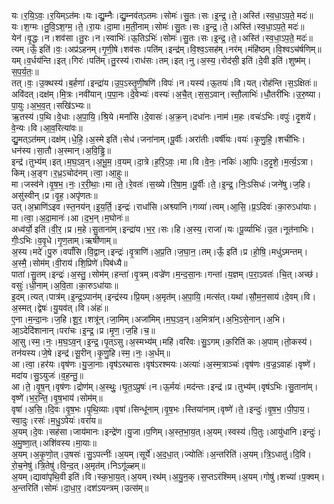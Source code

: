 

  
यः।र॒यि॒ऽवः॒।र॒यिम्ऽत॑मः।यः।द्यु॒म्नैः।द्यु॒म्नव॑त्ऽतमः।सोमः॑।सु॒तः।सः।इ॒न्द्र॒।ते॒।अस्ति॑।स्व॒धा॒ऽप॒ते॒ मदः॑॥  
यः।श॒ग्मः।तु॒वि॒ऽश॒ग्म॒।ते॒।रा॒यः।दा॒मा।म॒ती॒नाम्।सोमः॑।सु॒तः।सः।इ॒न्द्र॒।ते॒।अस्ति॑।स्व॒धा॒ऽप॒ते॒ मदः॑॥  
येन॑।वृ॒द्धः।न।शव॑सा।तु॒रः।न।स्वाभिः॑।ऊ॒तिऽभिः॑।सोमः॑।सु॒तः।सः।इ॒न्द्र॒।ते॒।अस्ति॑।स्व॒धा॒ऽप॒ते॒ मदः॑॥  
त्यम्।ऊँ॒ इति॑।वः॒।अप्र॑ऽहनम्।गृ॒णी॒षे।शव॑सः।पति॑म्।इन्द्र॑म्।वि॒श्व॒ऽसह॑म्।नर॑म्।मंहि॑ष्ठम्।वि॒श्वऽच॑र्षणिम्॥  
यम्।व॒र्धय॑न्ति।इत्।गिरः॑।पति॑म्।तु॒रस्य॑।राध॑सः।तम्।इत्।नु।अ॒स्य॒।रोद॑सी॒ इति॑।दे॒वी इति॑।शुष्म॑म्।स॒प॒र्य॒तः॒॥  
तत्।वः॒।उ॒क्थस्य॑।ब॒र्हणा॑।इन्द्रा॑य।उ॒प॒ऽस्तृ॒णी॒षणि॑।विपः॑।न।यस्य॑।ऊ॒तयः॑।वि।यत्।रोह॑न्ति।स॒ऽक्षितः॑॥  
अवि॑दत्।दक्ष॑म्।मि॒त्रः।नवी॑यान्।प॒पा॒नः।दे॒वेभ्यः॑।वस्यः॑।अ॒चै॒त्।स॒स॒ऽवान्।स्तौ॒लाभिः॑।धौ॒तरी॑भिः।उ॒रु॒ष्या।पा॒युः।अ॒भ॒व॒त्।सखि॑ऽभ्यः॥  
ऋ॒तस्य॑।प॒थि।वे॒धाः।अ॒पा॒यि॒।श्रि॒ये।मनां॑सि।दे॒वासः॑।अ॒क्र॒न्।दधा॑नः।नाम॑।म॒हः।वचः॑ऽभिः।वपुः॑।दृ॒शये॑।वे॒न्यः।वि।आ॒व॒रित्या॑वः॥  
द्यु॒मत्ऽत॑मम्।दक्ष॑म्।धे॒हि॒।अ॒स्मे इति॑।सेध॑।जना॑नाम्।पू॒र्वीः।अरा॑तीः।वर्षी॑यः।वयः॑।कृ॒णु॒हि॒।शची॑भिः।धन॑स्य।सा॒तौ।अ॒स्मान्।अ॒वि॒ड्ढि॒॥  
इन्द्र॑।तुभ्य॑म्।इत्।म॒घ॒ऽव॒न्।अ॒भू॒म॒।व॒यम्।दा॒त्रे।ह॒रि॒ऽवः॒।मा।वि।वे॒नः॒।नकिः॑।आ॒पिः।द॒दृ॒शे॒।म॒र्त्य॒ऽत्रा।किम्।अ॒ङ्ग।र॒ध्र॒ऽचोद॑नम्।त्वा॒।आ॒हुः॥  
मा।जस्व॑ने।वृ॒ष॒भ॒।नः॒।र॒री॒थाः॒।मा।ते॒।रे॒वतः॑।स॒ख्ये।रि॒षा॒म॒।पू॒र्वीः।ते॒।इ॒न्द्र॒।निः॒ऽसिधः॑।जने॑षु।ज॒हि।असु॑स्वीन्।प्र।वृ॒ह॒।अपृ॑णतः॥  
उत्।अ॒भ्राणि॑ऽइव।स्त॒नय॑न्।इ॒य॒र्ति॒।इन्द्रः॑।राधां॑सि।अश्व्या॑नि।गव्या॑।त्वम्।आ॒सि॒।प्र॒ऽदिवः॑।का॒रुऽधा॑याः।मा।त्वा॒।अ॒दा॒मानः॑।आ।द॒भ॒न्।म॒घोनः॑॥  
अध्व॑र्यो॒ इति॑।वी॒र॒।प्र।म॒हे।सु॒ताना॑म्।इन्द्रा॑य।भ॒र॒।सः।हि।अ॒स्य॒।राजा॑।यः।पू॒र्व्याभिः॑।उ॒त।नूत॑नाभिः।गीः॒ऽभिः।व॒वृ॒धे।गृ॒ण॒ताम्।ऋषी॑णाम्॥  
अ॒स्य।मदे॑।पु॒रु।वर्पां॑सि।वि॒द्वान्।इन्द्रः॑।वृ॒त्राणि॑।अ॒प्र॒ति।ज॒घा॒न॒।तम्।ऊँ॒ इति॑।प्र।हो॒षि॒।मधु॑ऽमन्तम्।अ॒स्मै॒।सोम॑म्।वी॒राय॑।शि॒प्रिणे॑।पिब॑ध्यै॥  
पाता॑।सु॒तम्।इन्द्रः॑।अ॒स्तु॒।सोम॑म्।हन्ता॑।वृ॒त्रम्।वज्रे॑ण।म॒न्द॒सा॒नः।गन्ता॑।य॒ज्ञम्।प॒रा॒ऽवतः॑।चि॒त्।अच्छ॑।वसुः॑।धी॒नाम्।अ॒वि॒ता।का॒रुऽधा॑याः॥  
इ॒दम्।त्यत्।पात्र॑म्।इ॒न्द्र॒ऽपान॑म्।इन्द्र॑स्य।प्रि॒यम्।अ॒मृत॑म्।अ॒पा॒यि॒।मत्स॑त्।यथा॑।सौ॒म॒न॒साय॑।दे॒वम्।वि।अ॒स्मत्।द्वेषः॑।यु॒यव॑त्।वि।अंहः॑॥  
ए॒ना।म॒न्दा॒नः।ज॒हि।शू॒र॒।शत्रू॑न्।जा॒मिम्।अजा॑मिम्।म॒घ॒ऽव॒न्।अ॒मित्रा॑न्।अ॒भि॒ऽसे॒नान्।अ॒भि।आ॒ऽदेदि॑शानान्।परा॑चः।इ॒न्द्र॒।प्र।मृ॒ण॒।ज॒हि।च॒॥  
आ॒सु।स्म॒।नः॒।म॒घ॒ऽव॒न्।इ॒न्द्र॒।पृ॒त्ऽसु।अ॒स्मभ्य॑म्।महि॑।वरि॑वः।सु॒ऽगम्।क॒रिति॑ कः।अ॒पाम्।तो॒कस्य॑।तन॑यस्य।जे॒षे।इन्द्र॑।सू॒रीन्।कृ॒णु॒हि।स्म॒।नः॒।अ॒र्धम्॥  
आ।त्वा॒।हर॑यः।वृष॑णः।यु॒जा॒नाः।वृष॑ऽरथासः।वृष॑ऽरश्मयः।अत्याः॑।अ॒स्म॒त्राञ्चः॑।वृष॑णः।व॒ज्र॒ऽवाहः॑।वृष्णे॑।मदा॑य।सु॒ऽयुजः॑।व॒ह॒न्तु॒॥  
आ।ते॒।वृ॒ष॒न्।वृष॑णः।द्रोण॑म्।अ॒स्थुः॒।घृ॒त॒ऽप्रुषः॑।न।ऊ॒र्मयः॑।मद॑न्तः।इन्द्र॑।प्र।तुभ्य॑म्।वृष॑ऽभिः।सु॒ताना॑म्।वृष्णे॑।भ॒र॒न्ति॒।वृ॒ष॒भाय॑।सोम॑म्॥  
वृषा॑।अ॒सि॒।दि॒वः।वृ॒ष॒भः।पृ॒थि॒व्याः।वृषा॑।सिन्धू॑नाम्।वृ॒ष॒भः।स्तिया॑नाम्।वृष्णे॑।ते॒।इन्दुः॑।वृ॒ष॒भ॒।पी॒पा॒य॒।स्वा॒दुः।रसः॑।म॒धु॒ऽपेयः॑।वरा॑य॥  
अ॒यम्।दे॒वः।सह॑सा।जाय॑मानः।इन्द्रे॑ण।यु॒जा।प॒णिम्।अ॒स्त॒भा॒य॒त्।अ॒यम्।स्वस्य॑।पि॒तुः।आयु॑धानि।इन्दुः॑।अ॒मु॒ष्णा॒त्।अशि॑वस्य।मा॒याः॥  
अ॒यम्।अ॒कृ॒णो॒त्।उ॒षसः॑।सु॒ऽपत्नीः॑।अ॒यम्।सूर्ये॑।अ॒द॒धा॒त्।ज्योतिः॑।अ॒न्तरिति॑।अ॒यम्।त्रि॒ऽधातु॑।दि॒वि।रो॒च॒नेषु॑।त्रि॒तेषु॑।वि॒न्द॒त्।अ॒मृत॑म्।निऽगू॑ळ्हम्॥  
अ॒यम्।द्यावा॑पृथि॒वी इति॑।वि।स्क॒भा॒य॒त्।अ॒यम्।रथ॑म्।अ॒यु॒न॒क्।स॒प्तऽर॑श्मिम्।अ॒यम्।गोषु॑।शच्या॑।प॒क्वम्।अ॒न्तरिति॑।सोमः॑।दा॒धा॒र॒।दश॑ऽयन्त्रम्।उत्स॑म्॥  
